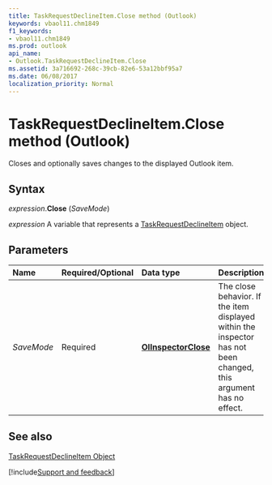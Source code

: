 ```yaml
---
title: TaskRequestDeclineItem.Close method (Outlook)
keywords: vbaol11.chm1849
f1_keywords:
- vbaol11.chm1849
ms.prod: outlook
api_name:
- Outlook.TaskRequestDeclineItem.Close
ms.assetid: 3a716692-268c-39cb-82e6-53a12bbf95a7
ms.date: 06/08/2017
localization_priority: Normal
---
```



# TaskRequestDeclineItem.Close method (Outlook)

Closes and optionally saves changes to the displayed Outlook item.


## Syntax

_expression_.**Close** (_SaveMode_)

_expression_ A variable that represents a [TaskRequestDeclineItem](Outlook.TaskRequestDeclineItem.md) object.


## Parameters



|Name|Required/Optional|Data type|Description|
|:-----|:-----|:-----|:-----|
| _SaveMode_|Required| **[OlInspectorClose](Outlook.OlInspectorClose.md)**|The close behavior. If the item displayed within the inspector has not been changed, this argument has no effect.|

## See also


[TaskRequestDeclineItem Object](Outlook.TaskRequestDeclineItem.md)

[!include[Support and feedback](~/includes/feedback-boilerplate.md)]